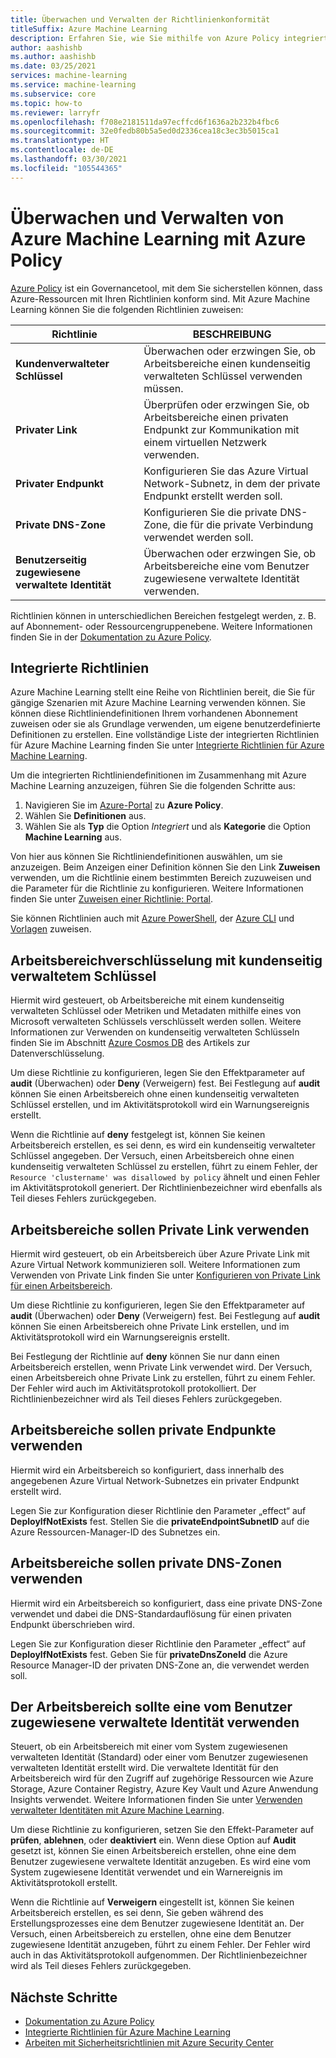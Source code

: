 ```yaml
---
title: Überwachen und Verwalten der Richtlinienkonformität
titleSuffix: Azure Machine Learning
description: Erfahren Sie, wie Sie mithilfe von Azure Policy integrierte Richtlinien für Azure Machine Learning erstellen können, um sicherzustellen, dass Ihre Arbeitsbereiche Ihren Anforderungen entsprechen.
author: aashishb
ms.author: aashishb
ms.date: 03/25/2021
services: machine-learning
ms.service: machine-learning
ms.subservice: core
ms.topic: how-to
ms.reviewer: larryfr
ms.openlocfilehash: f708e2181511da97ecffcd6f1636a2b232b4fbc6
ms.sourcegitcommit: 32e0fedb80b5a5ed0d2336cea18c3ec3b5015ca1
ms.translationtype: HT
ms.contentlocale: de-DE
ms.lasthandoff: 03/30/2021
ms.locfileid: "105544365"
---
```

# <a name="audit-and-manage-azure-machine-learning-using-azure-policy"></a>Überwachen und Verwalten von Azure Machine Learning mit Azure Policy

[Azure Policy](../governance/policy/index.yml) ist ein Governancetool, mit dem Sie sicherstellen können, dass Azure-Ressourcen mit Ihren Richtlinien konform sind. Mit Azure Machine Learning können Sie die folgenden Richtlinien zuweisen:

| Richtlinie | BESCHREIBUNG |
| ----- | ----- |
| **Kundenverwalteter Schlüssel** | Überwachen oder erzwingen Sie, ob Arbeitsbereiche einen kundenseitig verwalteten Schlüssel verwenden müssen. |
| **Privater Link** | Überprüfen oder erzwingen Sie, ob Arbeitsbereiche einen privaten Endpunkt zur Kommunikation mit einem virtuellen Netzwerk verwenden. |
| **Privater Endpunkt** | Konfigurieren Sie das Azure Virtual Network-Subnetz, in dem der private Endpunkt erstellt werden soll. |
| **Private DNS-Zone** | Konfigurieren Sie die private DNS-Zone, die für die private Verbindung verwendet werden soll. |
| **Benutzerseitig zugewiesene verwaltete Identität** | Überwachen oder erzwingen Sie, ob Arbeitsbereiche eine vom Benutzer zugewiesene verwaltete Identität verwenden. |

Richtlinien können in unterschiedlichen Bereichen festgelegt werden, z. B. auf Abonnement- oder Ressourcengruppenebene. Weitere Informationen finden Sie in der [Dokumentation zu Azure Policy](../governance/policy/overview.md).

## <a name="built-in-policies"></a>Integrierte Richtlinien

Azure Machine Learning stellt eine Reihe von Richtlinien bereit, die Sie für gängige Szenarien mit Azure Machine Learning verwenden können. Sie können diese Richtliniendefinitionen Ihrem vorhandenen Abonnement zuweisen oder sie als Grundlage verwenden, um eigene benutzerdefinierte Definitionen zu erstellen. Eine vollständige Liste der integrierten Richtlinien für Azure Machine Learning finden Sie unter [Integrierte Richtlinien für Azure Machine Learning](../governance/policy/samples/built-in-policies.md#machine-learning).

Um die integrierten Richtliniendefinitionen im Zusammenhang mit Azure Machine Learning anzuzeigen, führen Sie die folgenden Schritte aus:

1. Navigieren Sie im [Azure-Portal](https://portal.azure.com) zu __Azure Policy__.
1. Wählen Sie __Definitionen__ aus.
1. Wählen Sie als __Typ__ die Option _Integriert_ und als __Kategorie__ die Option __Machine Learning__ aus.

Von hier aus können Sie Richtliniendefinitionen auswählen, um sie anzuzeigen. Beim Anzeigen einer Definition können Sie den Link __Zuweisen__ verwenden, um die Richtlinie einem bestimmten Bereich zuzuweisen und die Parameter für die Richtlinie zu konfigurieren. Weitere Informationen finden Sie unter [Zuweisen einer Richtlinie: Portal](../governance/policy/assign-policy-portal.md).

Sie können Richtlinien auch mit [Azure PowerShell](../governance/policy/assign-policy-powershell.md), der [Azure CLI](../governance/policy/assign-policy-azurecli.md) und [Vorlagen](../governance/policy/assign-policy-template.md) zuweisen.

## <a name="workspace-encryption-with-customer-managed-key"></a>Arbeitsbereichverschlüsselung mit kundenseitig verwaltetem Schlüssel

Hiermit wird gesteuert, ob Arbeitsbereiche mit einem kundenseitig verwalteten Schlüssel oder Metriken und Metadaten mithilfe eines von Microsoft verwalteten Schlüssels verschlüsselt werden sollen. Weitere Informationen zur Verwenden on kundenseitig verwalteten Schlüsseln finden Sie im Abschnitt [Azure Cosmos DB](concept-data-encryption.md#azure-cosmos-db) des Artikels zur Datenverschlüsselung.

Um diese Richtlinie zu konfigurieren, legen Sie den Effektparameter auf __audit__ (Überwachen) oder __Deny__ (Verweigern) fest. Bei Festlegung auf __audit__ können Sie einen Arbeitsbereich ohne einen kundenseitig verwalteten Schlüssel erstellen, und im Aktivitätsprotokoll wird ein Warnungsereignis erstellt.

Wenn die Richtlinie auf __deny__ festgelegt ist, können Sie keinen Arbeitsbereich erstellen, es sei denn, es wird ein kundenseitig verwalteter Schlüssel angegeben. Der Versuch, einen Arbeitsbereich ohne einen kundenseitig verwalteten Schlüssel zu erstellen, führt zu einem Fehler, der `Resource 'clustername' was disallowed by policy` ähnelt und einen Fehler im Aktivitätsprotokoll generiert. Der Richtlinienbezeichner wird ebenfalls als Teil dieses Fehlers zurückgegeben.

## <a name="workspace-should-use-private-link"></a>Arbeitsbereiche sollen Private Link verwenden

Hiermit wird gesteuert, ob ein Arbeitsbereich über Azure Private Link mit Azure Virtual Network kommunizieren soll. Weitere Informationen zum Verwenden von Private Link finden Sie unter [Konfigurieren von Private Link für einen Arbeitsbereich](how-to-configure-private-link.md).

Um diese Richtlinie zu konfigurieren, legen Sie den Effektparameter auf __audit__ (Überwachen) oder __Deny__ (Verweigern) fest. Bei Festlegung auf __audit__ können Sie einen Arbeitsbereich ohne Private Link erstellen, und im Aktivitätsprotokoll wird ein Warnungsereignis erstellt.

Bei Festlegung der Richtlinie auf __deny__ können Sie nur dann einen Arbeitsbereich erstellen, wenn Private Link verwendet wird. Der Versuch, einen Arbeitsbereich ohne Private Link zu erstellen, führt zu einem Fehler. Der Fehler wird auch im Aktivitätsprotokoll protokolliert. Der Richtlinienbezeichner wird als Teil dieses Fehlers zurückgegeben.

## <a name="workspace-should-use-private-endpoint"></a>Arbeitsbereiche sollen private Endpunkte verwenden

Hiermit wird ein Arbeitsbereich so konfiguriert, dass innerhalb des angegebenen Azure Virtual Network-Subnetzes ein privater Endpunkt erstellt wird.

Legen Sie zur Konfiguration dieser Richtlinie den Parameter „effect“ auf __DeployIfNotExists__ fest. Stellen Sie die __privateEndpointSubnetID__ auf die Azure Ressourcen-Manager-ID des Subnetzes ein.
## <a name="workspace-should-use-private-dns-zones"></a>Arbeitsbereiche sollen private DNS-Zonen verwenden

Hiermit wird ein Arbeitsbereich so konfiguriert, dass eine private DNS-Zone verwendet und dabei die DNS-Standardauflösung für einen privaten Endpunkt überschrieben wird.

Legen Sie zur Konfiguration dieser Richtlinie den Parameter „effect“ auf __DeployIfNotExists__ fest. Geben Sie für __privateDnsZoneId__ die Azure Resource Manager-ID der privaten DNS-Zone an, die verwendet werden soll. 

## <a name="workspace-should-use-user-assigned-managed-identity"></a>Der Arbeitsbereich sollte eine vom Benutzer zugewiesene verwaltete Identität verwenden

Steuert, ob ein Arbeitsbereich mit einer vom System zugewiesenen verwalteten Identität (Standard) oder einer vom Benutzer zugewiesenen verwalteten Identität erstellt wird. Die verwaltete Identität für den Arbeitsbereich wird für den Zugriff auf zugehörige Ressourcen wie Azure Storage, Azure Container Registry, Azure Key Vault und Azure Anwendung Insights verwendet. Weitere Informationen finden Sie unter [Verwenden verwalteter Identitäten mit Azure Machine Learning](how-to-use-managed-identities.md).

Um diese Richtlinie zu konfigurieren, setzen Sie den Effekt-Parameter auf __prüfen__, __ablehnen__, oder __deaktiviert__ ein. Wenn diese Option auf __Audit__ gesetzt ist, können Sie einen Arbeitsbereich erstellen, ohne eine dem Benutzer zugewiesene verwaltete Identität anzugeben. Es wird eine vom System zugewiesene Identität verwendet und ein Warnereignis im Aktivitätsprotokoll erstellt.

Wenn die Richtlinie auf __Verweigern__ eingestellt ist, können Sie keinen Arbeitsbereich erstellen, es sei denn, Sie geben während des Erstellungsprozesses eine dem Benutzer zugewiesene Identität an. Der Versuch, einen Arbeitsbereich zu erstellen, ohne eine dem Benutzer zugewiesene Identität anzugeben, führt zu einem Fehler. Der Fehler wird auch in das Aktivitätsprotokoll aufgenommen. Der Richtlinienbezeichner wird als Teil dieses Fehlers zurückgegeben.

## <a name="next-steps"></a>Nächste Schritte

* [Dokumentation zu Azure Policy](../governance/policy/overview.md)
* [Integrierte Richtlinien für Azure Machine Learning](policy-reference.md)
* [Arbeiten mit Sicherheitsrichtlinien mit Azure Security Center](../security-center/tutorial-security-policy.md)
